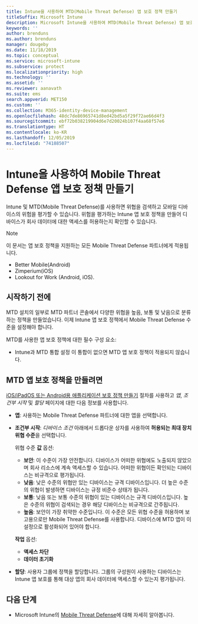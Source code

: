 ```yaml
---
title: Intune을 사용하여 MTD(Mobile Threat Defense) 앱 보호 정책 만들기
titleSuffix: Microsoft Intune
description: Microsoft Intune을 사용하여 MTD(Mobile Threat Defense) 앱 보호 정책 만들기
keywords: ''
author: brenduns
ms.author: brenduns
manager: dougeby
ms.date: 11/18/2019
ms.topic: conceptual
ms.service: microsoft-intune
ms.subservice: protect
ms.localizationpriority: high
ms.technology: ''
ms.assetid: ''
ms.reviewer: aanavath
ms.suite: ems
search.appverid: MET150
ms.custom: ''
ms.collection: M365-identity-device-management
ms.openlocfilehash: 48dc7de86965741d8ed42bd5a5f29f72ae66d4f3
ms.sourcegitcommit: ebf72b038219904d6e7d20024b107f4aa68f57e6
ms.translationtype: HT
ms.contentlocale: ko-KR
ms.lasthandoff: 12/05/2019
ms.locfileid: "74188507"
---
```

# <a name="create-mobile-threat-defense-app-protection-policy-with-intune"></a>Intune을 사용하여 Mobile Threat Defense 앱 보호 정책 만들기

Intune 및 MTD(Mobile Threat Defense)를 사용하면 위협을 검색하고 모바일 디바이스의 위험을 평가할 수 있습니다. 위험을 평가하는 Intune 앱 보호 정책을 만들어 디바이스가 회사 데이터에 대한 액세스를 허용하는지 확인할 수 있습니다.


> [!NOTE]
> 이 문서는 앱 보호 정책을 지원하는 모든 Mobile Threat Defense 파트너에게 적용됩니다.
>
> - Better Mobile(Android)
> - Zimperium(iOS)
> - Lookout for Work (Android, iOS).

## <a name="before-you-begin"></a>시작하기 전에

MTD 설치의 일부로 MTD 파트너 콘솔에서 다양한 위협을 높음, 보통 및 낮음으로 분류하는 정책을 만들었습니다. 이제 Intune 앱 보호 정책에서 Mobile Threat Defense 수준을 설정해야 합니다.

MTD를 사용한 앱 보호 정책에 대한 필수 구성 요소:

- Intune과 MTD 통합 설정 이 통합이 없으면 MTD 앱 보호 정책이 적용되지 않습니다.

## <a name="to-create-an-mtd-app-protection-policy"></a>MTD 앱 보호 정책을 만들려면

[iOS/iPadOS 또는 Android용 애플리케이션 보호 정책 만들기](../apps/app-protection-policies.md#app-protection-policies-for-iosipados-and-android-apps) 절차를 사용하고 *앱*, *조건부 시작* 및 *할당* 페이지에 대한 다음 정보를 사용합니다.

- **앱**: 사용하는 Mobile Threat Defense 파트너에 대한 앱을 선택합니다.
- **조건부 시작**:  *디바이스 조건* 아래에서 드롭다운 상자를 사용하여 **허용되는 최대 장치 위협 수준**을 선택합니다.

  위협 수준 **값** 옵션:

  - **보안**: 이 수준이 가장 안전합니다. 디바이스가 어떠한 위협에도 노출되지 않았으며 회사 리소스에 계속 액세스할 수 있습니다. 어떠한 위협이든 확인되는 디바이스는 비규격으로 평가됩니다.
  - **낮음**: 낮은 수준의 위협만 있는 디바이스는 규격 디바이스입니다. 더 높은 수준의 위협이 발생하면 디바이스는 규정 비준수 상태가 됩니다.
  - **보통**: 낮음 또는 보통 수준의 위협이 있는 디바이스는 규격 디바이스입니다. 높은 수준의 위협이 검색되는 경우 해당 디바이스는 비규격으로 간주됩니다.
  - **높음**: 보안이 가장 취약한 수준입니다. 이 수준은 모든 위협 수준을 허용하며 보고용으로만 Mobile Threat Defense를 사용합니다. 디바이스에 MTD 앱이 이 설정으로 활성화되어 있어야 합니다.

  **작업** 옵션:

  - **액세스 차단**
  - **데이터 초기화**

- **할당**: 사용자 그룹에 정책을 할당합니다.  그룹의 구성원이 사용하는 디바이스는 Intune 앱 보호를 통해 대상 앱의 회사 데이터에 액세스할 수 있는지 평가됩니다.


## <a name="next-steps"></a>다음 단계  

- Microsoft Intune의 [Mobile Threat Defense](~/protect/mobile-threat-defense.md)에 대해 자세히 알아봅니다.
